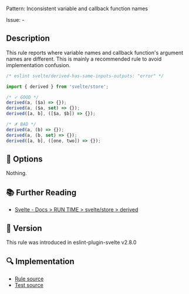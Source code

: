 Pattern: Inconsistent variable and callback function names

Issue: -

## Description

This rule reports where variable names and callback function's argument names are different.
This is mainly a recommended rule to avoid implementation confusion.

```js
/* eslint svelte/derived-has-same-inputs-outputs: "error" */

import { derived } from 'svelte/store';

/* ✓ GOOD */
derived(a, ($a) => {});
derived(a, ($a, set) => {});
derived([a, b], ([$a, $b]) => {});

/* ✗ BAD */
derived(a, (b) => {});
derived(a, (b, set) => {});
derived([a, b], ([one, two]) => {});
```

## :wrench: Options

Nothing.

## :books: Further Reading

- [Svelte - Docs > RUN TIME > svelte/store > derived](https://svelte.dev/docs#run-time-svelte-store-derived)

## :rocket: Version

This rule was introduced in eslint-plugin-svelte v2.8.0

## :mag: Implementation

- [Rule source](https://github.com/sveltejs/eslint-plugin-svelte/blob/main/src/rules/derived-has-same-inputs-outputs.ts)
- [Test source](https://github.com/sveltejs/eslint-plugin-svelte/blob/main/tests/src/rules/derived-has-same-inputs-outputs.ts)
